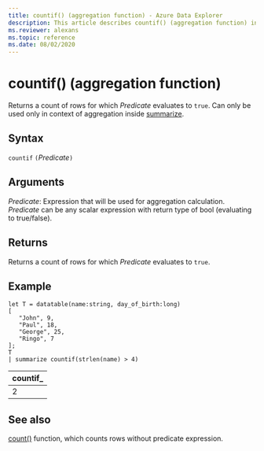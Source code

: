 ```yaml
---
title: countif() (aggregation function) - Azure Data Explorer
description: This article describes countif() (aggregation function) in Azure Data Explorer.
ms.reviewer: alexans
ms.topic: reference
ms.date: 08/02/2020
---
```

# countif() (aggregation function)

Returns a count of rows for which *Predicate* evaluates to `true`. Can only be used only in context of aggregation inside [summarize](summarizeoperator.md).

## Syntax

`countif` `(`*Predicate*`)`

## Arguments

*Predicate*: Expression that will be used for aggregation calculation. *Predicate* can be any scalar expression with return type of bool (evaluating to true/false).

## Returns

Returns a count of rows for which *Predicate* evaluates to `true`.

## Example

```kusto
let T = datatable(name:string, day_of_birth:long)
[
   "John", 9,
   "Paul", 18,
   "George", 25,
   "Ringo", 7
];
T
| summarize countif(strlen(name) > 4)
```

|countif_|
|----|
|2|

## See also

[count()](count-aggfunction.md) function, which counts rows without predicate expression.
